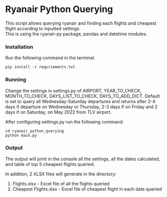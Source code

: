 # Ryanair Python Querying

This script allows querying ryanair and finding each flights and cheapest flight according to inputted settings.  
This is using the ryanair-py package, pandas and datetime modules.  
### Installation
Run the following command in the terminal:
```
pip install -r requriements.txt
```
### Running
Change the settings in settings.py of AIRPORT, YEAR_TO_CHECK, MONTH_TO_CHECK, DAYS_LIST_TO_CHECK, DAYS_TO_ADD_DICT.
Default is set to query all Wednesday-Saturday departures and returns after 2-4 days if departure on Wednesday or 
Thursday, 2-3 days if on Friday and 2 days if on Saturday, on May 2022 from TLV airport.

After configuring settings.py run the following command:
```
cd ryanair_python_querying
python main.py
```
### Output
The output will print in the console all the settings, all the dates calculated, 
and table of top 5 cheapest flights queried.

In addition, 2 XLSX files will generate in the directory:
1. Flights.xlsx - Excel file of all the flights queried
2. Cheapest Flights.xlsx - Excel file of cheapest flight in each date queried
